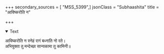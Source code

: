+++
secondary_sources = [ "MSS_5399",]
jsonClass = "Subhaashita"
title = "आविष्करोति न"

+++

<details open><summary>Text</summary>

आविष्करोति न स्नेहं रागं बध्नाति नो रते।  
अभियुक्ता तु मन्देच्छा सान्यकामा तु कामिनी॥
</details>
